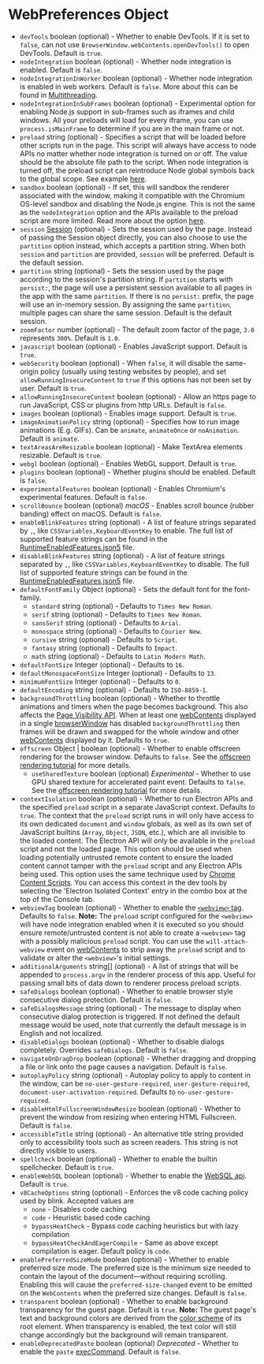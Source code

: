 # WebPreferences Object

* `devTools` boolean (optional) - Whether to enable DevTools. If it is set to `false`, can not use `BrowserWindow.webContents.openDevTools()` to open DevTools. Default is `true`.
* `nodeIntegration` boolean (optional) - Whether node integration is enabled.
  Default is `false`.
* `nodeIntegrationInWorker` boolean (optional) - Whether node integration is
  enabled in web workers. Default is `false`. More about this can be found
  in [Multithreading](../../tutorial/multithreading.md).
* `nodeIntegrationInSubFrames` boolean (optional) - Experimental option for
  enabling Node.js support in sub-frames such as iframes and child windows. All your preloads will load for
  every iframe, you can use `process.isMainFrame` to determine if you are
  in the main frame or not.
* `preload` string (optional) - Specifies a script that will be loaded before other
  scripts run in the page. This script will always have access to node APIs
  no matter whether node integration is turned on or off. The value should
  be the absolute file path to the script.
  When node integration is turned off, the preload script can reintroduce
  Node global symbols back to the global scope. See example
  [here](../context-bridge.md#exposing-node-global-symbols).
* `sandbox` boolean (optional) - If set, this will sandbox the renderer
  associated with the window, making it compatible with the Chromium
  OS-level sandbox and disabling the Node.js engine. This is not the same as
  the `nodeIntegration` option and the APIs available to the preload script
  are more limited. Read more about the option [here](../../tutorial/sandbox.md).
* `session` [Session](../session.md#class-session) (optional) - Sets the session used by the
  page. Instead of passing the Session object directly, you can also choose to
  use the `partition` option instead, which accepts a partition string. When
  both `session` and `partition` are provided, `session` will be preferred.
  Default is the default session.
* `partition` string (optional) - Sets the session used by the page according to the
  session's partition string. If `partition` starts with `persist:`, the page
  will use a persistent session available to all pages in the app with the
  same `partition`. If there is no `persist:` prefix, the page will use an
  in-memory session. By assigning the same `partition`, multiple pages can share
  the same session. Default is the default session.
* `zoomFactor` number (optional) - The default zoom factor of the page, `3.0` represents
  `300%`. Default is `1.0`.
* `javascript` boolean (optional) - Enables JavaScript support. Default is `true`.
* `webSecurity` boolean (optional) - When `false`, it will disable the
  same-origin policy (usually using testing websites by people), and set
  `allowRunningInsecureContent` to `true` if this options has not been set
  by user. Default is `true`.
* `allowRunningInsecureContent` boolean (optional) - Allow an https page to run
  JavaScript, CSS or plugins from http URLs. Default is `false`.
* `images` boolean (optional) - Enables image support. Default is `true`.
* `imageAnimationPolicy` string (optional) - Specifies how to run image animations (E.g. GIFs).  Can be `animate`, `animateOnce` or `noAnimation`.  Default is `animate`.
* `textAreasAreResizable` boolean (optional) - Make TextArea elements resizable. Default
  is `true`.
* `webgl` boolean (optional) - Enables WebGL support. Default is `true`.
* `plugins` boolean (optional) - Whether plugins should be enabled. Default is `false`.
* `experimentalFeatures` boolean (optional) - Enables Chromium's experimental features.
  Default is `false`.
* `scrollBounce` boolean (optional) _macOS_ - Enables scroll bounce
  (rubber banding) effect on macOS. Default is `false`.
* `enableBlinkFeatures` string (optional) - A list of feature strings separated by `,`, like
  `CSSVariables,KeyboardEventKey` to enable. The full list of supported feature
  strings can be found in the [RuntimeEnabledFeatures.json5][runtime-enabled-features]
  file.
* `disableBlinkFeatures` string (optional) - A list of feature strings separated by `,`,
  like `CSSVariables,KeyboardEventKey` to disable. The full list of supported
  feature strings can be found in the
  [RuntimeEnabledFeatures.json5][runtime-enabled-features] file.
* `defaultFontFamily` Object (optional) - Sets the default font for the font-family.
  * `standard` string (optional) - Defaults to `Times New Roman`.
  * `serif` string (optional) - Defaults to `Times New Roman`.
  * `sansSerif` string (optional) - Defaults to `Arial`.
  * `monospace` string (optional) - Defaults to `Courier New`.
  * `cursive` string (optional) - Defaults to `Script`.
  * `fantasy` string (optional) - Defaults to `Impact`.
  * `math` string (optional) - Defaults to `Latin Modern Math`.
* `defaultFontSize` Integer (optional) - Defaults to `16`.
* `defaultMonospaceFontSize` Integer (optional) - Defaults to `13`.
* `minimumFontSize` Integer (optional) - Defaults to `0`.
* `defaultEncoding` string (optional) - Defaults to `ISO-8859-1`.
* `backgroundThrottling` boolean (optional) - Whether to throttle animations and timers
  when the page becomes background. This also affects the
  [Page Visibility API](../browser-window.md#page-visibility). When at least one
  [webContents](../web-contents.md) displayed in a single
  [browserWindow](../browser-window.md) has disabled `backgroundThrottling` then
  frames will be drawn and swapped for the whole window and other
  [webContents](../web-contents.md) displayed by it. Defaults to `true`.
* `offscreen` Object | boolean (optional) - Whether to enable offscreen rendering for the browser
  window. Defaults to `false`. See the
  [offscreen rendering tutorial](../../tutorial/offscreen-rendering.md) for
  more details.
  * `useSharedTexture` boolean (optional) _Experimental_ - Whether to use GPU shared texture for accelerated
     paint event. Defaults to `false`. See the
    [offscreen rendering tutorial](../../tutorial/offscreen-rendering.md) for
    more details.
* `contextIsolation` boolean (optional) - Whether to run Electron APIs and
  the specified `preload` script in a separate JavaScript context. Defaults
  to `true`. The context that the `preload` script runs in will only have
  access to its own dedicated `document` and `window` globals, as well as
  its own set of JavaScript builtins (`Array`, `Object`, `JSON`, etc.),
  which are all invisible to the loaded content. The Electron API will only
  be available in the `preload` script and not the loaded page. This option
  should be used when loading potentially untrusted remote content to ensure
  the loaded content cannot tamper with the `preload` script and any
  Electron APIs being used.  This option uses the same technique used by
  [Chrome Content Scripts][chrome-content-scripts].  You can access this
  context in the dev tools by selecting the 'Electron Isolated Context'
  entry in the combo box at the top of the Console tab.
* `webviewTag` boolean (optional) - Whether to enable the [`<webview>` tag](../webview-tag.md).
  Defaults to `false`. **Note:** The
  `preload` script configured for the `<webview>` will have node integration
  enabled when it is executed so you should ensure remote/untrusted content
  is not able to create a `<webview>` tag with a possibly malicious `preload`
  script. You can use the `will-attach-webview` event on [webContents](../web-contents.md)
  to strip away the `preload` script and to validate or alter the
  `<webview>`'s initial settings.
* `additionalArguments` string[] (optional) - A list of strings that will be appended
  to `process.argv` in the renderer process of this app.  Useful for passing small
  bits of data down to renderer process preload scripts.
* `safeDialogs` boolean (optional) - Whether to enable browser style
  consecutive dialog protection. Default is `false`.
* `safeDialogsMessage` string (optional) - The message to display when
  consecutive dialog protection is triggered. If not defined the default
  message would be used, note that currently the default message is in
  English and not localized.
* `disableDialogs` boolean (optional) - Whether to disable dialogs
  completely. Overrides `safeDialogs`. Default is `false`.
* `navigateOnDragDrop` boolean (optional) - Whether dragging and dropping a
  file or link onto the page causes a navigation. Default is `false`.
* `autoplayPolicy` string (optional) - Autoplay policy to apply to
  content in the window, can be `no-user-gesture-required`,
  `user-gesture-required`, `document-user-activation-required`. Defaults to
  `no-user-gesture-required`.
* `disableHtmlFullscreenWindowResize` boolean (optional) - Whether to
  prevent the window from resizing when entering HTML Fullscreen. Default
  is `false`.
* `accessibleTitle` string (optional) - An alternative title string provided only
  to accessibility tools such as screen readers. This string is not directly
  visible to users.
* `spellcheck` boolean (optional) - Whether to enable the builtin spellchecker.
  Default is `true`.
* `enableWebSQL` boolean (optional) - Whether to enable the [WebSQL api](https://www.w3.org/TR/webdatabase/).
  Default is `true`.
* `v8CacheOptions` string (optional) - Enforces the v8 code caching policy
  used by blink. Accepted values are
  * `none` - Disables code caching
  * `code` - Heuristic based code caching
  * `bypassHeatCheck` - Bypass code caching heuristics but with lazy compilation
  * `bypassHeatCheckAndEagerCompile` - Same as above except compilation is eager.
  Default policy is `code`.
* `enablePreferredSizeMode` boolean (optional) - Whether to enable
  preferred size mode. The preferred size is the minimum size needed to
  contain the layout of the document—without requiring scrolling. Enabling
  this will cause the `preferred-size-changed` event to be emitted on the
  `WebContents` when the preferred size changes. Default is `false`.
* `transparent` boolean (optional) - Whether to enable background transparency for the guest page. Default is `true`. **Note:** The guest page's text and background colors are derived from the [color scheme](https://developer.mozilla.org/en-US/docs/Web/CSS/color-scheme) of its root element. When transparency is enabled, the text color will still change accordingly but the background will remain transparent.
* `enableDeprecatedPaste` boolean (optional) _Deprecated_ - Whether to enable the `paste` [execCommand](https://developer.mozilla.org/en-US/docs/Web/API/Document/execCommand). Default is `false`.

[chrome-content-scripts]: https://developer.chrome.com/extensions/content_scripts#execution-environment
[runtime-enabled-features]: https://source.chromium.org/chromium/chromium/src/+/main:third_party/blink/renderer/platform/runtime_enabled_features.json5
